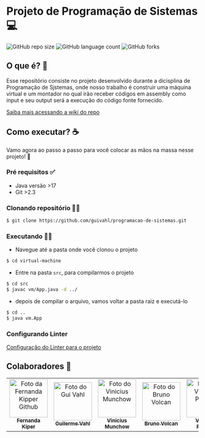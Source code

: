 # Projeto de Programação de Sistemas 💻

![GitHub repo size](https://img.shields.io/github/repo-size/guivahl/programacao-de-sistemas?style=for-the-badge)
![GitHub language count](https://img.shields.io/github/languages/count/guivahl/programacao-de-sistemas?style=for-the-badge)
![GitHub forks](https://img.shields.io/github/forks/guivahl/programacao-de-sistemas?style=for-the-badge)

## O que é? 🤔
Esse repositório consiste no projeto desenvolvido durante a dicisplina de Programação de Sjstemas, onde nosso trabalho é construir uma máquina virtual e um montador no qual irão receber códigos em assembly como input e seu output será a execução do código fonte fornecido.

[Saiba mais acessando a wiki do repo](https://github.com/guivahl/programacao-de-sistemas/wiki)

## Como executar? ☕ 
Vamo agora ao passo a passo para você colocar as mãos na massa nesse projeto! 🤩

### Pré requisitos ✅

- Java versão >17
- Git >2.3

### Clonando repositório ✍🏼

```bash
$ git clone https://github.com/guivahl/programacao-de-sistemas.git
```

### Executando 👨‍💻

- Navegue até a pasta onde você clonou o projeto

```bash
$ cd virtual-machine  
```

- Entre na pasta `src`, para compilarmos o projeto

```bash
$ cd src
$ javac vm/App.java -d ../
```

- depois de compilar o arquivo, vamos voltar a pasta raiz e executá-lo 

```bash
$ cd ..
$ java vm.App  
```

### Configurando Linter
[Configuração do Linter para o projeto](https://github.com/guivahl/programacao-de-sistemas/wiki/Configura%C3%A7%C3%A3o-do-Linter)

## Colaboradores 🤝 

<table>
  <tr>
    <td align="center">
      <a href="#">
        <img src="https://avatars.githubusercontent.com/u/61896274?v=4" width="100px;" alt="Foto da Fernanda Kipper Github"/><br>
        <sub>
          <b>Fernanda Kiper</b>
        </sub>
      </a>
    </td>
    <td align="center">
      <a href="#">
        <img src="https://avatars.githubusercontent.com/u/35015195?v=4" width="100px;" alt="Foto do Gui Vahl"/><br>
        <sub>
          <b>Guilerme Vahl</b>
        </sub>
      </a>
    </td>
    <td align="center">
      <a href="#">
        <img src="https://avatars.githubusercontent.com/u/74988033?v=4" width="100px;" alt="Foto do Vinicius Munchow"/><br>
        <sub>
          <b>Vinicius Munchow</b>
        </sub>
      </a>
    </td>
    <td align="center">
      <a href="#">
        <img src="https://avatars.githubusercontent.com/u/58444261?v=4" width="100px;" alt="Foto do Bruno Volcan"/><br>
        <sub>
          <b>Bruno Volcan</b>
        </sub>
      </a>
    </td>
    <td align="center">
      <a href="#">
        <img src="https://avatars.githubusercontent.com/u/88754301?v=4" width="100px;" alt="Foto do Vinicius Perruzi"/><br>
        <sub>
          <b>Vinicius Perruzi</b>
        </sub>
      </a>
    </td>
    <td align="center">
      <a href="#">
        <img src="https://avatars.githubusercontent.com/u/64928556?v=4" width="100px;" alt="Foto do Afonso Cabreira"/><br>
        <sub>
          <b>Afonso Cabreira</b>
        </sub>
      </a>
    </td>
    <td align="center">
      <a href="#">
        <img src="https://avatars.githubusercontent.com/u/89227363?v=4" width="100px;" alt="Foto de Isabele Scherdien"/><br>
        <sub>
          <b>Isabele Scherdien</b>
        </sub>
      </a>
    </td>
  </tr>
</table>
